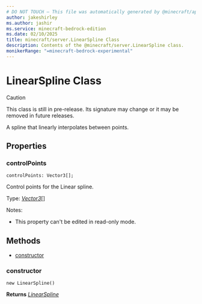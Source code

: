 ```yaml
---
# DO NOT TOUCH — This file was automatically generated by @minecraft/api-docs-generator, to report problems file an issue at https://github.com/Mojang/minecraft-scripting-libraries
author: jakeshirley
ms.author: jashir
ms.service: minecraft-bedrock-edition
ms.date: 02/10/2025
title: minecraft/server.LinearSpline Class
description: Contents of the @minecraft/server.LinearSpline class.
monikerRange: "=minecraft-bedrock-experimental"
---
```

# LinearSpline Class

> [!CAUTION]
> This class is still in pre-release.  Its signature may change or it may be removed in future releases.

A spline that linearly interpolates between points.

## Properties

### **controlPoints**
`controlPoints: Vector3[];`

Control points for the Linear spline.

Type: [*Vector3*](Vector3.md)[]

Notes:
  - This property can't be edited in read-only mode.

## Methods
- [constructor](#constructor)

### **constructor**
`
new LinearSpline()
`

**Returns** [*LinearSpline*](LinearSpline.md)
